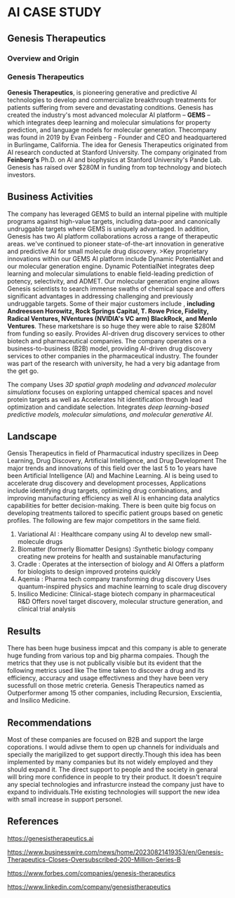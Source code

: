 # AI CASE STUDY
## Genesis Therapeutics
### Overview and Origin

### Genesis Therapeutics
**Genesis Therapeutics**, is pioneering generative and predictive AI technologies to develop and commercialize breakthrough treatments for patients suffering from severe and devastating conditions. Genesis has created the industry's most advanced molecular AI platform – **GEMS** – which integrates deep learning and molecular simulations for property prediction, and language models for molecular generation. 
Thecompany was found in 2019 by Evan Feinberg - Founder and CEO and headquartered in Burlingame, California.  The idea for Genesis Therapeutics originated from AI research conducted at Stanford University. The company originated from **Feinberg's** Ph.D.  on AI and biophysics at Stanford University's Pande Lab.
Genesis has raised over $280M in funding from top technology and biotech investors.
## Business Activities
The company has leveraged GEMS to build an internal pipeline with multiple programs against high-value targets, including data-poor and canonically undruggable targets where GEMS is uniquely advantaged. In addition, Genesis has two AI platform collaborations across a range of therapeutic areas.
we've continued to pioneer state-of-the-art innovation in generative and predictive AI for small molecule drug discovery. >Key proprietary innovations within our GEMS AI platform include Dynamic PotentialNet and our molecular generation engine. Dynamic PotentialNet integrates deep learning and molecular simulations to enable field-leading prediction of potency, selectivity, and ADMET. Our molecular generation engine allows Genesis scientists to search immense swaths of chemical space and offers significant advantages in addressing challenging and previously undruggable targets.
Some of their major customers include , **including Andreessen Horowitz, Rock Springs Capital, T. Rowe Price, Fidelity, Radical Ventures, NVentures (NVIDIA's VC arm) BlackRock, and Menlo Ventures**. These marketshare is so huge they were able to raise $280M from funding so easily.
Provides AI-driven drug discovery services to other biotech and pharmaceutical companies. The company operates on a business-to-business (B2B) model, providing AI-driven drug discovery services to other companies in the pharmaceutical industry. The founder was part of the research with university, he had a very big adantage from the get go.

The company Uses *3D spatial graph modeling and advanced molecular simulationx* focuses on exploring untapped chemical spaces and novel protein targets
as well as Accelerates hit identification through lead optimization and candidate selection. Integrates *deep learning-based predictive models, molecular simulations, and molecular generative AI*.

## Landscape
Gensis Therapeutics in field of Pharmacutical industry specilizes in Deep Learning, Drug Discovery, Artificial Intelligence, and Drug Development
The major trends and innovations of this field over the last 5 to 1o years have been Artificial Intelligence (AI) and Machine Learning. AI is being used to accelerate drug discovery and development processes, Applications include identifying drug targets, optimizing drug combinations, and improving manufacturing efficiency as well AI is enhancing data analytics capabilities for better decision-making. There is  been quite big focus on developing treatments tailored to specific patient groups based on genetic profiles.
The following are few major competitors in the same field.
  1. Variational AI : Healthcare company using AI to develop new small-molecule drugs
  2. Biomatter (formerly Biomatter Designs) :Synthetic biology company creating new proteins for health and sustainable manufacturing
  3. Cradle : Operates at the intersection of biology and AI Offers a platform for biologists to design improved proteins quickly
  4. Aqemia : Pharma tech company transforming drug discovery Uses quantum-inspired physics and machine learning to scale drug discovery
  5. Insilico Medicine: Clinical-stage biotech company in pharmaceutical R&D Offers novel target discovery, molecular structure generation, and clinical trial analysis

## Results
There has been huge business impcat and this company is able to generate huge funding from various top and big pharma compaies. Though the metrics that they use is not publically visible but its evident that the following metrics used like The time taken to discover a drug and its efficiency, accuracy  and usage effectivness and they have been very sucessfull on those metric creteria. Genesis Therapeutics named as Outperformer among 15 other companies, including Recursion, Exscientia, and Insilico Medicine.

## Recommendations
Most of these companies are focused on B2B and support the large coporations. I would adivse them to open up channels for individuals and specially the marigilized to get support directly.Though this idea has been implemented by many companies but its not widely employed and they should expand it. The direct support to people and the society in genaral will bring more confidence in people to try their product. It doesn't require any special technologies and infrasturcre instead the company just have to expand to individuals.THe existing technologies will support the new idea with small increase in support personel.

## References
https://genesistherapeutics.ai

https://www.businesswire.com/news/home/20230821419353/en/Genesis-Therapeutics-Closes-Oversubscribed-200-Million-Series-B

https://www.forbes.com/companies/genesis-therapeutics

https://www.linkedin.com/company/genesistherapeutics

